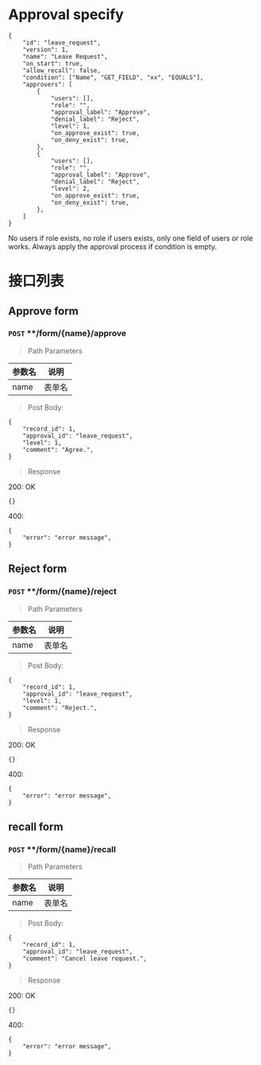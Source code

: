 # Approval specify

    {
        "id": "leave_request",
        "version": 1,
        "name": "Leave Request",
        "on_start": true,
        "allow_recall": false,
        "condition": ["Name", "GET_FIELD", "xx", "EQUALS"], 
        "approvers": [
            {
                "users": [],
                "role": "",
                "approval_label": "Approve",
                "denial_label": "Reject",
                "level": 1,
                "on_approve_exist": true,
                "on_deny_exist": true,
            },
            {
                "users": [],
                "role": "",
                "approval_label": "Approve",
                "denial_label": "Reject",
                "level": 2,
                "on_approve_exist": true,
                "on_deny_exist": true,
            },
        ]
    }

No users if role exists, no role if users exists, only one field of users or role works.
Always apply the approval process if condition is empty.


# 接口列表
## Approve form
### `POST` **/form/{name}/approve

> Path Parameters

参数名 | 说明
--    | --
name  | 表单名

> Post Body:

    {
        "record_id": 1,
        "approval_id": "leave_request",
        "level": 1,
        "comment": "Agree.",
    }

> Response
    
200: OK 

    {}

400: 

    {
        "error": "error message",
    }


## Reject form
### `POST` **/form/{name}/reject

> Path Parameters

参数名 | 说明
--    | --
name  | 表单名

> Post Body:

    {
        "record_id": 1,
        "approval_id": "leave_request",
        "level": 1,
        "comment": "Reject.",
    }

> Response
    
200: OK 

    {}

400: 

    {
        "error": "error message",
    }


## recall form
### `POST` **/form/{name}/recall

> Path Parameters

参数名 | 说明
--    | --
name  | 表单名

> Post Body:

    {
        "record_id": 1,
        "approval_id": "leave_request",
        "comment": "Cancel leave request.",
    }

> Response
    
200: OK 

    {}

400: 

    {
        "error": "error message",
    }